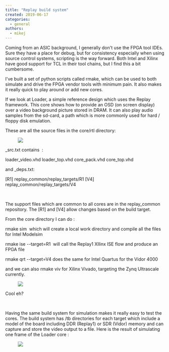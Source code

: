 ```yaml
---
title: "Replay build system"
created: 2019-06-17
categories: 
  - general
authors: 
  - mikej
---
```


Coming from an ASIC background, I generally don't use the FPGA tool IDEs. Sure they have a place for debug, but for consistency especially when using source control systems, scripting is the way forward. Both Intel and Xilinx have good support for TCL in their tool chains, but I find this a bit cumbersome.

I've built a set of python scripts called rmake, which can be used to both simulate and drive the FPGA vendor tools with minimum pain. It also makes it really quick to play around or add new cores.

If we look at Loader, a simple reference design which uses the Replay framework. This core shows how to provide an OSD (on screen display) over a video background picture stored in DRAM. It can also play audio samples from the sd-card, a path which is more commonly used for hard / floppy disk emulation.

These are all the source files in the core/rtl directory:

<figure>

![](@assets/images/post/loader_files.gif)

</figure>

\_src.txt contains  :

loader\_video.vhd loader\_top.vhd core\_pack.vhd core\_top.vhd

and \_deps.txt:

\[R1\] replay\_common/replay\_targets/R1 \[V4\] replay\_common/replay\_targets/V4

 

The support files which are common to all cores are in the replay\_common repository. The \[R1\] and \[V4\] allow changes based on the build target.

From the core directory I can do :

rmake sim  which will create a local work directory and compile all the files for Intel Modelsim

rmake ise --target=R1  will call the Replay1 XIlinx ISE flow and produce an FPGA file

rmake qrt --target=V4 does the same for Intel Quartus for the Vidor 4000

and we can also rmake viv for Xilinx Vivado, targeting the Zynq Ultrascale currently.

<figure>

![](@assets/images/post/ladybug_build-1024x654.gif)

</figure>

Cool eh?

 

Having the same build system for simulation makes it really easy to test the cores. The build system has /tb directories for each target which include a model of the board including DDR (Replay1) or SDR (Vidor) memory and can capture and store the video output to a file. Here is the result of simulating one frame of the Loader core :

<figure>

![](@assets/images/post/vga.gif)

</figure>
